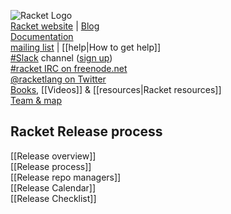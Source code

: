 ![Racket Logo](https://racket-lang.org/logo-and-text-1-2.png)  
[Racket website](http://racket-lang.org)  |  [Blog](https://blog.racket-lang.org)  
[Documentation](http://docs.racket-lang.org)  
[mailing list](https://lists.racket-lang.org)  |  [[help|How to get help]]  
[#Slack](https://racket.slack.com/) channel ([sign up](http://racket-slack.herokuapp.com/))  
[#racket IRC on freenode.net](https://botbot.me/freenode/racket/)  
[@racketlang on Twitter](https://twitter.com/racketlang)  
[Books](https://racket-lang.org/books.html), [[Videos]] & [[resources|Racket resources]]  
[Team & map](http://www.racket-lang.org/team.html)  
## Racket Release process
[[Release overview]]  
[[Release process]]  
[[Release repo managers]]  
[[Release Calendar]]  
[[Release Checklist]]  